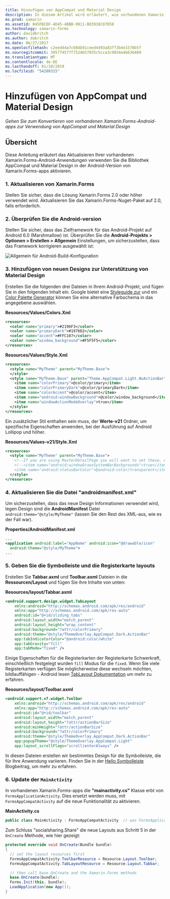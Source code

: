 ```yaml
---
title: Hinzufügen von AppCompat und Material Design
description: In diesem Artikel wird erläutert, wie vorhandenen Xamarin.Forms-Android-apps zur Verwendung von AppCompat und Material Design konvertiert wird.
ms.prod: xamarin
ms.assetid: 045FBCDF-4D45-48BB-9911-BD3938C87D58
ms.technology: xamarin-forms
author: davidbritch
ms.author: dabritch
ms.date: 06/27/2017
ms.openlocfilehash: c2eed44a7c684b91ceed4493a83ff3b4e1578b5f
ms.sourcegitcommit: 395774577f7524b57035c5cca3c9034a4b636489
ms.translationtype: MT
ms.contentlocale: de-DE
ms.lasthandoff: 01/10/2019
ms.locfileid: "54209315"
---
```

# <a name="adding-appcompat-and-material-design"></a>Hinzufügen von AppCompat und Material Design

_Gehen Sie zum Konvertieren von vorhandenen Xamarin.Forms-Android-apps zur Verwendung von AppCompat und Material Design_

<!-- source https://gist.github.com/jassmith/a3b2a543f99126782936
https://blog.xamarin.com/material-design-for-your-xamarin-forms-android-apps/ -->

## <a name="overview"></a>Übersicht

Diese Anleitung erläutert das Aktualisieren Ihrer vorhandenen Xamarin.Forms-Android-Anwendungen verwenden Sie die Bibliothek AppCompat und Material Design in der Android-Version von Xamarin.Forms-apps aktivieren.

### <a name="1-update-xamarinforms"></a>1. Aktualisieren von Xamarin.Forms

Stellen Sie sicher, dass die Lösung Xamarin.Forms 2.0 oder höher verwendet wird. Aktualisieren Sie das Xamarin.Forms-Nuget-Paket auf 2.0, falls erforderlich.

### <a name="2-check-android-version"></a>2. Überprüfen Sie die Android-version

Stellen Sie sicher, dass das Zielframework für das Android-Projekt auf Android 6.0 (Marshmallow) ist. Überprüfen Sie die **Android-Projekts > Optionen > Erstellen > Allgemein** Einstellungen, um sicherzustellen, dass das Framework korrigieren ausgewählt ist:

 ![](appcompat-images/target-android-6-sml.png "Allgemein für Android-Build-Konfiguration")

### <a name="3-add-new-themes-to-support-material-design"></a>3. Hinzufügen von neuen Designs zur Unterstützung von Material Design

Erstellen Sie die folgenden drei Dateien in Ihrem Android-Projekt, und fügen Sie in den folgenden Inhalt ein. Google bietet eine [Styleguide zur](http://www.google.com/design/spec/style/color.html#color-color-palette) und ein [Color Palette Generator](http://www.materialpalette.com/) können Sie eine alternative Farbschema in das angegebene auswählen.

**Resources/Values/Colors.Xml**

```xml
<resources>
  <color name="primary">#2196F3</color>
  <color name="primaryDark">#1976D2</color>
  <color name="accent">#FFC107</color>
  <color name="window_background">#F5F5F5</color>
</resources>
```

**Resources/Values/Style.Xml**

```xml
<resources>
  <style name="MyTheme" parent="MyTheme.Base">
  </style>
  <style name="MyTheme.Base" parent="Theme.AppCompat.Light.NoActionBar">
    <item name="colorPrimary">@color/primary</item>
    <item name="colorPrimaryDark">@color/primaryDark</item>
    <item name="colorAccent">@color/accent</item>
    <item name="android:windowBackground">@color/window_background</item>
    <item name="windowActionModeOverlay">true</item>
  </style>
</resources>
```

Ein zusätzlicher Stil enthalten sein muss, der **Werte-v21** Ordner, um spezifische Eigenschaften anwenden, bei der Ausführung auf Android Lollipop und höher.

**Resources/Values-v21/Style.Xml**

```xml
<resources>
  <style name="MyTheme" parent="MyTheme.Base">
    <!--If you are using MasterDetailPage you will want to set these, else you can leave them out-->
    <!--<item name="android:windowDrawsSystemBarBackgrounds">true</item>
    <item name="android:statusBarColor">@android:color/transparent</item>-->
  </style>
</resources>
```

### <a name="4-update-androidmanifestxml"></a>4. Aktualisieren Sie die Datei "androidmanifest.xml"

Um sicherzustellen, dass das neue Design Informationen verwendet wird, legen Design sind die **AndroidManifest** Datei `android:theme="@style/MyTheme"` (lassen Sie den Rest des XML-aus, wie es der Fall war).

**Properties/AndroidManifest.xml**

```xml
...
<application android:label="AppName" android:icon="@drawable/icon"
  android:theme="@style/MyTheme">
...
```

### <a name="5-provide-toolbar-and-tab-layouts"></a>5. Geben Sie die Symbolleiste und die Registerkarte layouts

Erstellen Sie **Tabbar.axml** und **Toolbar.axml** Dateien in die **Ressourcen/Layout** und fügen Sie ihre Inhalte von unten:

**Resources/layout/Tabbar.axml**

```xml
<android.support.design.widget.TabLayout
    xmlns:android="http://schemas.android.com/apk/res/android"
    xmlns:app="http://schemas.android.com/apk/res-auto"
    android:id="@+id/sliding_tabs"
    android:layout_width="match_parent"
    android:layout_height="wrap_content"
    android:background="?attr/colorPrimary"
    android:theme="@style/ThemeOverlay.AppCompat.Dark.ActionBar"
    app:tabIndicatorColor="@android:color/white"
    app:tabGravity="fill"
    app:tabMode="fixed" />
```

Einige Eigenschaften für die Registerkarten der Registerkarte Schwerkraft, einschließlich festgelegt wurden `fill` Modus für die `fixed`.
Wenn Sie viele Registerkarten verfügen Sie möglicherweise diese wechseln möchten, bildlauffähigen - Android lesen [TabLayout Dokumentation](http://developer.android.com/reference/android/support/design/widget/TabLayout.html) um mehr zu erfahren.

**Resources/layout/Toolbar.axml**

```xml
<android.support.v7.widget.Toolbar
    xmlns:android="http://schemas.android.com/apk/res/android"
    xmlns:app="http://schemas.android.com/apk/res-auto"
    android:id="@+id/toolbar"
    android:layout_width="match_parent"
    android:layout_height="?attr/actionBarSize"
    android:minHeight="?attr/actionBarSize"
    android:background="?attr/colorPrimary"
    android:theme="@style/ThemeOverlay.AppCompat.Dark.ActionBar"
    app:popupTheme="@style/ThemeOverlay.AppCompat.Light"
    app:layout_scrollFlags="scroll|enterAlways" />
```

In diesen Dateien erstellen wir bestimmtes Design für die Symbolleiste, die für Ihre Anwendung variieren.
Finden Sie in der [Hello Symbolleiste](https://blog.xamarin.com/android-tips-hello-toolbar-goodbye-action-bar/) Blogbeitrag, um mehr zu erfahren.


### <a name="6-update-the-mainactivity"></a>6. Update der `MainActivity`

In vorhandenen Xamarin.Forms-apps die **"mainactivity.cs"** Klasse erbt von `FormsApplicationActivity`. Dies ersetzt werden muss, mit `FormsAppCompatActivity` auf die neue Funktionalität zu aktivieren.

**MainActivity.cs**

```csharp
public class MainActivity : FormsAppCompatActivity  // was FormsApplicationActivity
```

Zum Schluss "socialsharing.Share" die neue Layouts aus Schritt 5 in der `OnCreate` Methode, wie hier gezeigt:

```csharp
protected override void OnCreate(Bundle bundle)
{
  // set the layout resources first
  FormsAppCompatActivity.ToolbarResource = Resource.Layout.Toolbar;
  FormsAppCompatActivity.TabLayoutResource = Resource.Layout.Tabbar;

  // then call base.OnCreate and the Xamarin.Forms methods
  base.OnCreate(bundle);
  Forms.Init(this, bundle);
  LoadApplication(new App());
}
```
